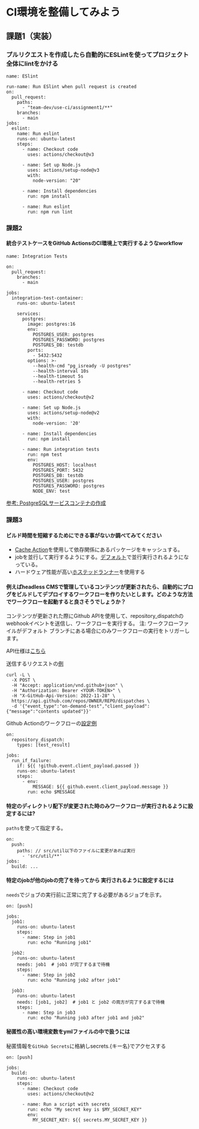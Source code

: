 # CI環境を整備してみよう

## 課題1（実装）

### プルリクエストを作成したら自動的にESLintを使ってプロジェクト全体にlintをかける
```
name: ESlint

run-name: Run ESlint when pull request is created
on:
  pull_request:
    paths:
      - "team-dev/use-ci/assignment1/**"
    branches:
      - main
jobs:
  eslint:
    name: Run eslint
    runs-on: ubuntu-latest
    steps:
      - name: Checkout code
        uses: actions/checkout@v3

      - name: Set up Node.js
        uses: actions/setup-node@v3
        with:
          node-version: "20"

      - name: Install dependencies
        run: npm install

      - name: Run eslint
        run: npm run lint
```

### 課題2
#### 統合テストケースをGitHub ActionsのCI環境上で実行するようなworkflow
```
name: Integration Tests

on:
  pull_request:
    branches:
      - main

jobs:
  integration-test-container:
    runs-on: ubuntu-latest

    services:
      postgres:
        image: postgres:16
        env:
          POSTGRES_USER: postgres
          POSTGRES_PASSWORD: postgres
          POSTGRES_DB: testdb
        ports:
          - 5432:5432
        options: >-
          --health-cmd "pg_isready -U postgres"
          --health-interval 10s
          --health-timeout 5s
          --health-retries 5

      - name: Checkout code
        uses: actions/checkout@v2

      - name: Set up Node.js
        uses: actions/setup-node@v2
        with:
          node-version: '20'

      - name: Install dependencies
        run: npm install

      - name: Run integration tests
        run: npm test
        env:
          POSTGRES_HOST: localhost
          POSTGRES_PORT: 5432
          POSTGRES_DB: testdb
          POSTGRES_USER: postgres
          POSTGRES_PASSWORD: postgres
          NODE_ENV: test
```

[参考: PostgreSQLサービスコンテナの作成](https://docs.github.com/ja/actions/use-cases-and-examples/using-containerized-services/creating-postgresql-service-containers)


### 課題3

#### ビルド時間を短縮するためにできる事がないか調べてみてください

- [Cache Action](https://github.com/actions/cache)を使用して依存関係にあるパッケージをキャッシュする。
- jobを並行して実行するようにする。[デフォルト](https://docs.github.com/en/actions/writing-workflows/choosing-what-your-workflow-does/using-jobs-in-a-workflow)で並行実行されるようになっている。
- ハードウェア性能が高い[ホステッドランナー](https://docs.github.com/ja/actions/using-github-hosted-runners/using-larger-runners/about-larger-runners#%E3%82%88%E3%82%8A%E5%A4%A7%E3%81%8D%E3%81%AA%E3%83%A9%E3%83%B3%E3%83%8A%E3%83%BC-larger-runner%E3%81%AE%E6%A6%82%E8%A6%81)を使用する

#### 例えばheadless CMSで管理しているコンテンツが更新されたら、自動的にブログをビルドしてデプロイするワークフローを作りたいとします。どのような方法でワークフローを起動すると良さそうでしょうか？

コンテンツが更新された際にGithub APIを使用して、repository_dispatchのwebhookイベントを送信し、ワークフローを実行する。
注: ワークフローファイルがデフォルト ブランチにある場合にのみワークフローの実行をトリガーします。

API仕様は[こちら](https://docs.github.com/ja/rest/repos/repos?apiVersion=2022-11-28#create-a-repository-dispatch-event)

送信するリクエストの[例](https://docs.github.com/ja/rest/repos/repos?apiVersion=2022-11-28#create-a-repository-dispatch-event)

```
curl -L \
  -X POST \
  -H "Accept: application/vnd.github+json" \
  -H "Authorization: Bearer <YOUR-TOKEN>" \
  -H "X-GitHub-Api-Version: 2022-11-28" \
  https://api.github.com/repos/OWNER/REPO/dispatches \
  -d '{"event_type":"on-demand-test","client_payload":{"message":"contents updated"}}'
```

Github Actionのワークフローの[設定例](https://docs.github.com/ja/rest/repos/repos?apiVersion=2022-11-28#create-a-repository-dispatch-event)
```
on:
  repository_dispatch:
    types: [test_result]

jobs:
  run_if_failure:
    if: ${{ !github.event.client_payload.passed }}
    runs-on: ubuntu-latest
    steps:
      - env:
          MESSAGE: ${{ github.event.client_payload.message }}
        run: echo $MESSAGE
```

#### 特定のディレクトリ配下が変更された時のみワークフローが実行されるように設定するには?

`paths`を使って指定する。
```
on:
  push: 
    paths: // src/util以下のファイルに変更があれば実行
      - 'src/util/**'
jobs:
  build: ...

```

#### 特定のjobが他のjobの完了を待ってから 実行されるように設定するには

`needs`でジョブの実行前に正常に完了する必要があるジョブを示す。
```
on: [push]

jobs:
  job1:
    runs-on: ubuntu-latest
    steps:
      - name: Step in job1
        run: echo "Running job1"

  job2:
    runs-on: ubuntu-latest
    needs: job1  # job1 が完了するまで待機
    steps:
      - name: Step in job2
        run: echo "Running job2 after job1"

  job3:
    runs-on: ubuntu-latest
    needs: [job1, job2]  # job1 と job2 の両方が完了するまで待機
    steps:
      - name: Step in job3
        run: echo "Running job3 after job1 and job2"
```

#### 秘匿性の高い環境変数をymlファイルの中で扱うには

秘匿情報を`GitHub Secrets`に格納しsecrets.{キー名}でアクセスする
```
on: [push]

jobs:
  build:
    runs-on: ubuntu-latest
    steps:
      - name: Checkout code
        uses: actions/checkout@v2
      
      - name: Run a script with secrets
        run: echo "My secret key is $MY_SECRET_KEY"
        env:
          MY_SECRET_KEY: ${{ secrets.MY_SECRET_KEY }}
```